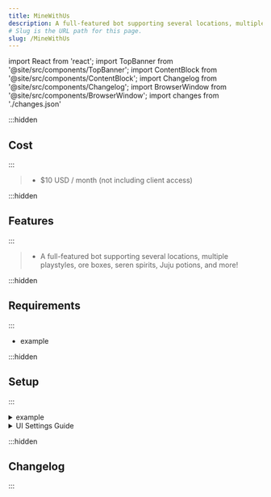 ```yaml
---
title: MineWithUs
description: A full-featured bot supporting several locations, multiple playstyles, ore boxes, seren spirits, Juju potions, and more!.
# Slug is the URL path for this page.
slug: /MineWithUs
---
```


import React from 'react';
import TopBanner from '@site/src/components/TopBanner';
import ContentBlock from '@site/src/components/ContentBlock';
import Changelog from '@site/src/components/Changelog';
import BrowserWindow from '@site/src/components/BrowserWindow';
import changes from './changes.json'

<TopBanner title="MineWithUs" version="v1.0.6" skill="Mineing">
</TopBanner>

:::hidden

## Cost

:::

<ContentBlock title="Cost">

> - $10 USD / month (not including client access)

</ContentBlock>

:::hidden

## Features

:::

<ContentBlock title="Features">

> - A full-featured bot supporting several locations, multiple playstyles, ore boxes, seren spirits, Juju potions, and more!

</ContentBlock>

:::hidden

## Requirements

:::
<ContentBlock title="Requirements">

- example

</ContentBlock>

:::hidden

## Setup

:::
<ContentBlock title="Setup">

<details>
<summary>example</summary>

- example

</details>

<details>
<summary>UI Settings Guide</summary>

- example

</details>

</ContentBlock>

:::hidden

## Changelog

:::

<Changelog changes={changes}>

</Changelog>
